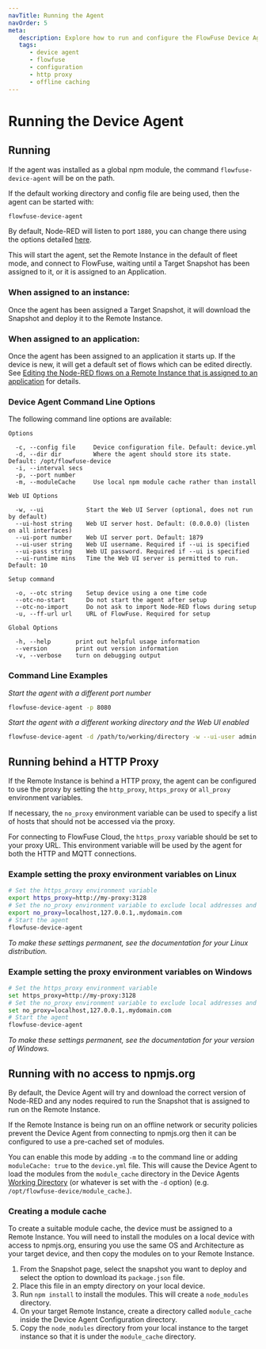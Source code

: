 ```yaml
---
navTitle: Running the Agent
navOrder: 5
meta:
   description: Explore how to run and configure the FlowFuse Device Agent, covering startup commands, port settings, HTTP proxy setup, and offline module caching.
   tags:
      - device agent
      - flowfuse
      - configuration
      - http proxy
      - offline caching
---
```


# Running the Device Agent

## Running

If the agent was installed as a global npm module, the command `flowfuse-device-agent` will be on the path.

If the default working directory and config file are being used, then the agent can be started with:

```bash
flowfuse-device-agent
```

By default, Node-RED will listen to port `1880`, you can change there using the options
detailed [here](./install/overview.md#listen-port).

This will start the agent, set the Remote Instance in the default of fleet mode, and connect to
FlowFuse, waiting until a Target Snapshot has been assigned to it, or it is assigned
to an Application.

### When assigned to an instance:
Once the agent has been assigned a Target Snapshot, it will download the Snapshot and
deploy it to the Remote Instance.

### When assigned to an application:
Once the agent has been assigned to an application it starts up. If the device is new, 
it will get a default set of flows which can be edited directly. 
See [Editing the Node-RED flows on a Remote Instance that is assigned to an application](./deploy.md#editing-the-node-red-flows-on-a-remote-instance-that-is-assigned-to-an-application) for details.

### Device Agent Command Line Options

The following command line options are available:

```
Options

  -c, --config file     Device configuration file. Default: device.yml
  -d, --dir dir         Where the agent should store its state. Default: /opt/flowfuse-device
  -i, --interval secs
  -p, --port number
  -m, --moduleCache     Use local npm module cache rather than install

Web UI Options

  -w, --ui            Start the Web UI Server (optional, does not run by default)
  --ui-host string    Web UI server host. Default: (0.0.0.0) (listen on all interfaces)
  --ui-port number    Web UI server port. Default: 1879
  --ui-user string    Web UI username. Required if --ui is specified
  --ui-pass string    Web UI password. Required if --ui is specified
  --ui-runtime mins   Time the Web UI server is permitted to run. Default: 10

Setup command

  -o, --otc string    Setup device using a one time code
  --otc-no-start      Do not start the agent after setup
  --otc-no-import     Do not ask to import Node-RED flows during setup
  -u, --ff-url url    URL of FlowFuse. Required for setup

Global Options

  -h, --help       print out helpful usage information
  --version        print out version information
  -v, --verbose    turn on debugging output
```

### Command Line Examples

_Start the agent with a different port number_

```bash
flowfuse-device-agent -p 8080
```

_Start the agent with a different working directory and the Web UI enabled_

```bash
flowfuse-device-agent -d /path/to/working/directory -w --ui-user admin --ui-pass password --ui-port 8081
```

## Running behind a HTTP Proxy

If the Remote Instance is behind a HTTP proxy, the agent can be configured to use the proxy by setting the `http_proxy`, `https_proxy` or `all_proxy` environment variables.

If necessary, the `no_proxy` environment variable can be used to specify a list of hosts that should not be accessed via the proxy.

For connecting to FlowFuse Cloud, the `https_proxy` variable should be set to your proxy URL. This environment variable will be used by the agent for both the HTTP
and MQTT connections.

### Example setting the proxy environment variables on Linux
```bash
# Set the https_proxy environment variable
export https_proxy=http://my-proxy:3128
# Set the no_proxy environment variable to exclude local addresses and all hosts in the .mydomain.com domain
export no_proxy=localhost,127.0.0.1,.mydomain.com
# Start the agent
flowfuse-device-agent
```

_To make these settings permanent, see the documentation for your Linux distribution._

### Example setting the proxy environment variables on Windows
```bash
# Set the https_proxy environment variable
set https_proxy=http://my-proxy:3128
# Set the no_proxy environment variable to exclude local addresses and all hosts in the .mydomain.com domain
set no_proxy=localhost,127.0.0.1,.mydomain.com
# Start the agent
flowfuse-device-agent
```

_To make these settings permanent, see the documentation for your version of Windows._

## Running with no access to npmjs.org

By default, the Device Agent will try and download the correct version of Node-RED and 
any nodes required to run the Snapshot that is assigned to run on the Remote Instance.

If the Remote Instance is being run on an offline network or security policies prevent the 
Device Agent from connecting to npmjs.org then it can be configured to use a pre-cached 
set of modules.

You can enable this mode by adding `-m` to the command line or adding `moduleCache: true` 
to the `device.yml` file. This will cause the Device Agent to load the modules from the 
`module_cache` directory in the Device Agents [Working Directory](./install/manual#working-directory) (or whatever is set
with the `-d` option) (e.g. `/opt/flowfuse-device/module_cache`.).

### Creating a module cache

To create a suitable module cache, the device must be assigned to a Remote Instance.  You will need to
install the modules on a local device with access to npmjs.org, ensuring you use the same
OS and Architecture as your target device, and then copy the modules on to your Remote Instance.

1. From the Snapshot page, select the snapshot you want to deploy and select the option to download its `package.json` file.
2. Place this file in an empty directory on your local device.
3. Run `npm install` to install the modules. This will create a `node_modules` directory.
4. On your target Remote Instance, create a directory called `module_cache` inside the Device Agent Configuration directory.
5. Copy the `node_modules` directory from your local instance to the target instance so that it is under the `module_cache` directory.

